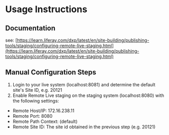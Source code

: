 # Usage Instructions

## Documentation

see: [https://learn.liferay.com/dxp/latest/en/site-building/publishing-tools/staging/configuring-remote-live-staging.html](https://learn.liferay.com/dxp/latest/en/site-building/publishing-tools/staging/configuring-remote-live-staging.html)

## Manual Configuration Steps

1. Login to your live system (localhost:8081) and determine the default site's Site ID, e.g. 20121
1. Enable Remote Live staging on the staging system (localhost:8080) with the following settings: 
  * Remote Host/IP: 172.16.238.11
  * Remote Port: 8080
  * Remote Path Context: <empty> (default)
  * Remote Site ID: The site id obtained in the previous step (e.g. 20121)
